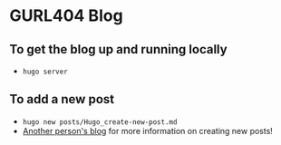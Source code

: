 # GURL404 Blog 

## To get the blog up and running locally
 - `hugo server` 

 ## To add a new post 
  - `hugo new posts/Hugo_create-new-post.md`
  - [Another person's blog](https://reshmeeauckloo.com/posts/hugo_create-new-post/) for more information on creating new posts!

